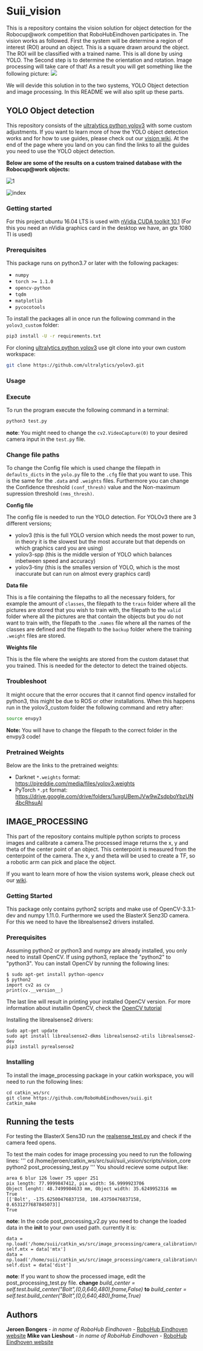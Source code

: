 # Suii_vision

This is a repository contains the vision solution for object detection for the Robocup@work competition that RoboHubEindhoven participates in. The vision works as followed. First the system will be determine a region of interest (ROI) around an object. This is a square drawn around the object. The ROI will be classified with a trained name. This is all done by using YOLO. The Second step is to determine the orientation and rotation. Image processing will take care of that! As a result you will get something like the following picture: 
![](https://github.com/RoboHubEindhoven/suii/blob/master/suii_vision/scripts/images/WhatsApp%20Image%202019-06-07%20at%2011.28.57%20AM.jpeg) 

We will devide this solution in to the two systems, YOLO Object detection and image processing. In this README we will also split up these parts.

## YOLO Object detection 

This repository consists of the [ultralytics python yolov3](https://github.com/ultralytics/yolov3) with some custom adjustments. If you want to learn more of how the YOLO object detection works and for how to use guides, please check out our [vision wiki](https://github.com/RoboHubEindhoven/suii/wiki/YOLO-Object-detection). At the end of the page where you land on you can find the links to all the guides you need to use the YOLO object detection.

**Below are some of the results on a custom trained database with the Robocup@work objects:**

![1](https://user-images.githubusercontent.com/39261806/58866927-d4df8180-86b9-11e9-82fa-778f1cc614f9.jpeg)

![index](https://user-images.githubusercontent.com/39261806/58866982-ede83280-86b9-11e9-80dd-680a19e43adf.jpeg)

### Getting started

For this project ubuntu 16.04 LTS is used with [nVidia CUDA toolkit 10.1](https://developer.nvidia.com/cuda-downloads) (For this you need an nVidia graphics card in the desktop we have, an gtx 1080 TI is used)

### Prerequisites

This package runs on python3.7 or later with the following packages:

* `numpy`
* `torch >= 1.1.0`
* `opencv-python`
* `tqdm`
* `matplotlib`
* `pycocotools`

To install the packages all in once run the following command in the `yolov3_custom` folder:

```bash
pip3 install -U -r requirements.txt
```

For cloning [ultralytics python yolov3](https://github.com/ultralytics/yolov3) use git clone into your own custom workspace:

```bash
git clone https://github.com/ultralytics/yolov3.git
```

### Usage

### Execute

To run the program execute the following command in a terminal:

```bash
python3 test.py
```

**note**: You might need to change the `cv2.VideoCapture(0)` to your desired camera input in the `test.py` file.

### Change file paths

To change the Config file which is used change the filepath in `defaults_dicts` in the `yolo.py` file to the `.cfg` file that you want to use. This is the same for the `.data` and `.weights` files.
Furthermore you can change the Confidence threshold `(conf_thresh)` value and the Non-maximum supression threshold `(nms_thresh)`.

**Config file**

The config file is needed to run the YOLO detection. For YOLOv3 there are 3 different versions;

* yolov3	(this is the full YOLO version which needs the most power to run, in theory it is the slowest but the most accurate but that depends on which graphics card you are using)
* yolov3-spp	(this is the middle version of YOLO which balances inbetween speed and accuracy)
* yolov3-tiny	(this is the smalles version of YOLO, which is the most inaccurate but can run on almost every graphics card)

**Data file**

This is a file containing the filepaths to all the necessary folders, for example the amount of `classes`, the filepath to the `train` folder where all the pictures are stored that you wish to train with, the filepath to the `valid` folder where all the pictures are that contain the objects but you do not want to train with, the filepath to the `.names` file where all the names of the classes are defined and the filepath to the `backup` folder where the training `.weight` files are stored.

**Weights file**

This is the file where the weights are stored from the custom dataset that you trained. This is needed for the detector to detect the trained objects.

### Troubleshoot

It might occure that the error occures that it cannot find opencv installed for python3, this might be due to ROS or other installations. When this happens run in the yolov3_custom folder the following command and retry after:

```bash
source envpy3
```

**Note:** You will have to change the filepath to the correct folder in the envpy3 code!

### Pretrained Weights
Below are the links to the pretrained weights:

* Darknet `*.weights` format: https://pjreddie.com/media/files/yolov3.weights
* PyTorch `*.pt` format: https://drive.google.com/drive/folders/1uxgUBemJVw9wZsdpboYbzUN4bcRhsuAI

## IMAGE_PROCESSING

This part of the repository contains multiple python scripts to process images and calibrate a camera.The processed image returns the x, y and theta of the center point of an object. This centerpoint is measured from the centerpoint of the camera. The x, y and theta will be used to create a TF, so a robotic arm can pick and place the object.

If you want to learn more of how the vision systems work, please check out our [wiki](https://github.com/RoboHubEindhoven/suii/wiki).

### Getting Started

This package only contains python2 scripts and make use of OpenCV-3.3.1-dev and numpy 1.11.0. Furthermore we used the BlasterX Senz3D camera. For this we need to have the librealsense2 drivers installed.

### Prerequisites

Assuming python2 or python3 and numpy are already installed, you only need to install OpenCV. If using python3, replace the "python2" to "python3". You can install OpenCV by running the following lines:

```
$ sudo apt-get install python-opencv
$ python2
import cv2 as cv
print(cv.__version__)
```
The last line will result in printing your installed OpenCV version. For more information about installin OpenCV, check the [OpenCV tutorial](https://docs.opencv.org/3.4/d2/de6/tutorial_py_setup_in_ubuntu.html)

Installing the librealsense2 drivers:

```
Sudo apt-get update
sudo apt install librealsense2-dkms librealsense2-utils librealsense2-dev
pip3 install pyrealsense2
```

### Installing

To install the image_processing package in your catkin workspace, you will need to run the following lines:
```
cd catkin_ws/src
git clone https://github.com/RoboHubEindhoven/suii.git
catkin_make
```

## Running the tests

For testing the BlasterX Sens3D run the [realsense_test.py](https://github.com/RoboHubEindhoven/suii/tree/master/suii_vision/scripts/camera_calibration) and check if the camera feed opens.

To test the main codes for image processing you need to run the following lines:
'''
cd /home/jeroen/catkin_ws/src/suii/suii_vision/scripts/vision_core
python2 post_processing_test.py 
'''
You should recieve some output like:
```
area 6 blur 126 lower 75 upper 251
pix length: 77.9999847412, pix width: 56.9999923706
Object lenght: 48.7499904633 mm, Object width: 35.6249952316 mm
True
[['Bolt', -175.62500476837158, 108.43750476837158, 0.6531277687845073]]
True
```

**note**: In the code post_processing_v2.py you need to change the loaded data in the __init__ to your own used path. currently it is:
```
data = np.load('/home/suii/catkin_ws/src/image_processing/camera_calibration/mtx.npz')
self.mtx = data['mtx']
data = np.load('/home/suii/catkin_ws/src/image_processing/camera_calibration/dist.npz')
self.dist = data['dist'] 
```
**note**: If you want to show the processed image, edit the post_processing_test.py file. 
**change** *build_center = self.test.build_center("Bolt",(0,0,640,480),frame,False)* **to** *build_center = self.test.build_center("Bolt",(0,0,640,480),frame,True)*


## Authors

**Jeroen Bongers** - *in name of RoboHub Eindhoven* - [RoboHub Eindhoven website](https://robohub-eindhoven.nl/)
**Mike van Lieshout** - *in name of RoboHub Eindhoven* - [RoboHub Eindhoven website](https://www.robohub-eindhoven.nl)


